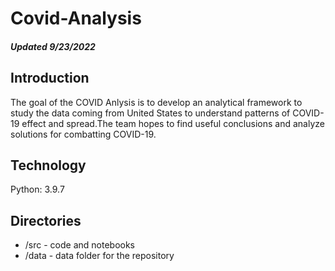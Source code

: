 # Covid-Analysis
#### *Updated 9/23/2022*
## Introduction
The goal of the COVID Anlysis is to develop an analytical framework to study the data coming from United States to understand patterns of COVID-19 effect and spread.The team hopes to find useful conclusions and analyze solutions for combatting COVID-19.
## Technology
Python: 3.9.7
## Directories
- /src - code and notebooks
- /data - data folder for the repository
